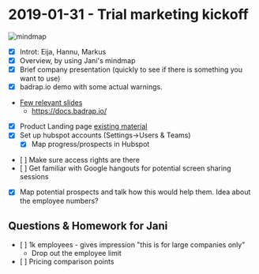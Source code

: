 # 2019-01-31 - Trial marketing kickoff

![mindmap](hygiene-campaign.png)

* [x] Introt: Eija, Hannu, Markus
* [x] Overview, by using Jani's mindmap
* [x] Brief company presentation (quickly to see if there is something you want to
    use)
* [x] badrap.io demo with some actual warnings.
* [Few relevant slides](https://about.badrap.io/tech/#/9)
  * https://docs.badrap.io/
* [x] Product Landing page [existing material](https://deploy-preview-56--jovial-morse-ab420e.netlify.com/companies/employees)
* [x] Set up hubspot accounts (Settings->Users & Teams)
  * [x] Map progress/prospects in Hubspot
* [ ] Make sure access rights are there
* [ ] Get familiar with Google hangouts for potential screen sharing sessions
* [x] Map potential prospects and talk how this would help them. Idea about
    the employee numbers?

## Questions & Homework for Jani

* [ ] 1k employees - gives impression "this is for large companies only"
  * Drop out the employee limit
* [ ] Pricing comparison points
